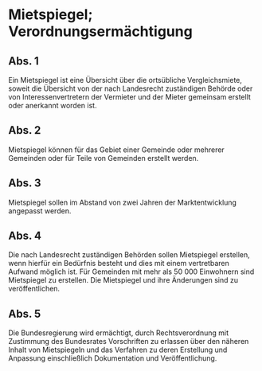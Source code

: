 # Mietspiegel; Verordnungsermächtigung



## Abs. 1

 Ein Mietspiegel ist eine Übersicht über die ortsübliche Vergleichsmiete, soweit die Übersicht von der nach Landesrecht zuständigen Behörde oder von Interessenvertretern der Vermieter und der Mieter gemeinsam erstellt oder anerkannt worden ist.

## Abs. 2

 Mietspiegel können für das Gebiet einer Gemeinde oder mehrerer Gemeinden oder für Teile von Gemeinden erstellt werden.

## Abs. 3

 Mietspiegel sollen im Abstand von zwei Jahren der Marktentwicklung angepasst werden.

## Abs. 4

 Die nach Landesrecht zuständigen Behörden sollen Mietspiegel erstellen, wenn hierfür ein Bedürfnis besteht und dies mit einem vertretbaren Aufwand möglich ist. Für Gemeinden mit mehr als 50 000 Einwohnern sind Mietspiegel zu erstellen. Die Mietspiegel und ihre Änderungen sind zu veröffentlichen.

## Abs. 5

 Die Bundesregierung wird ermächtigt, durch Rechtsverordnung mit Zustimmung des Bundesrates Vorschriften zu erlassen über den näheren Inhalt von Mietspiegeln und das Verfahren zu deren Erstellung und Anpassung einschließlich Dokumentation und Veröffentlichung. 

